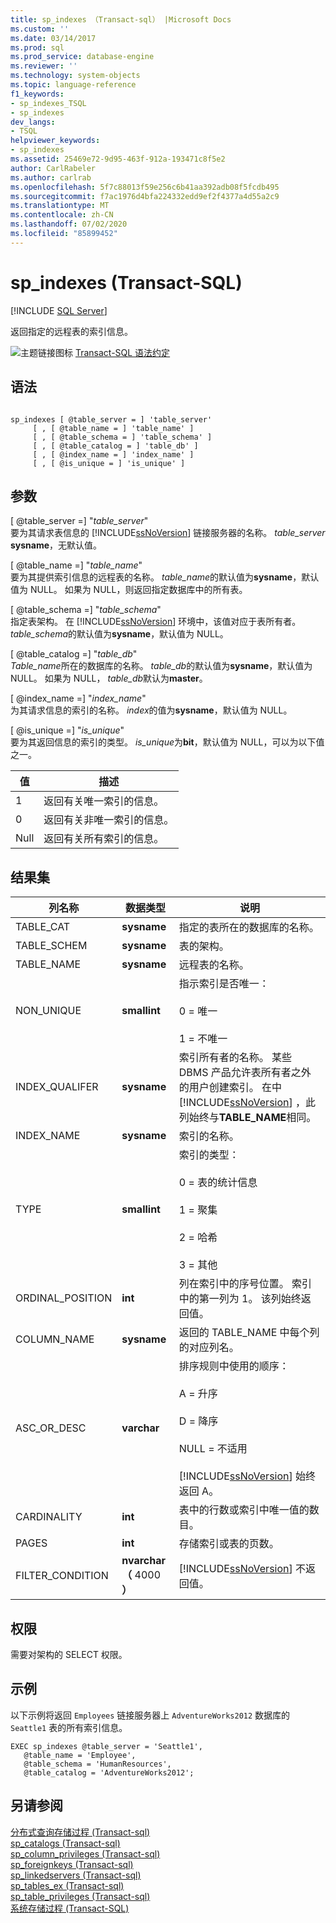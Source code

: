 ```yaml
---
title: sp_indexes （Transact-sql） |Microsoft Docs
ms.custom: ''
ms.date: 03/14/2017
ms.prod: sql
ms.prod_service: database-engine
ms.reviewer: ''
ms.technology: system-objects
ms.topic: language-reference
f1_keywords:
- sp_indexes_TSQL
- sp_indexes
dev_langs:
- TSQL
helpviewer_keywords:
- sp_indexes
ms.assetid: 25469e72-9d95-463f-912a-193471c8f5e2
author: CarlRabeler
ms.author: carlrab
ms.openlocfilehash: 5f7c88013f59e256c6b41aa392adb08f5fcdb495
ms.sourcegitcommit: f7ac1976d4bfa224332edd9ef2f4377a4d55a2c9
ms.translationtype: MT
ms.contentlocale: zh-CN
ms.lasthandoff: 07/02/2020
ms.locfileid: "85899452"
---
```

# <a name="sp_indexes-transact-sql"></a>sp_indexes (Transact-SQL)
[!INCLUDE [SQL Server](../../includes/applies-to-version/sqlserver.md)]

  返回指定的远程表的索引信息。  
  
 ![主题链接图标](../../database-engine/configure-windows/media/topic-link.gif "“主题链接”图标") [Transact-SQL 语法约定](../../t-sql/language-elements/transact-sql-syntax-conventions-transact-sql.md)  
  
## <a name="syntax"></a>语法  
  
```  
  
sp_indexes [ @table_server = ] 'table_server'   
     [ , [ @table_name = ] 'table_name' ]   
     [ , [ @table_schema = ] 'table_schema' ]   
     [ , [ @table_catalog = ] 'table_db' ]   
     [ , [ @index_name = ] 'index_name' ]   
     [ , [ @is_unique = ] 'is_unique' ]  
```  
  
## <a name="arguments"></a>参数  
 [ @table_server =] "*table_server*"  
 要为其请求表信息的 [!INCLUDE[ssNoVersion](../../includes/ssnoversion-md.md)] 链接服务器的名称。 *table_server* **sysname**，无默认值。  
  
 [ @table_name =] "*table_name*"  
 要为其提供索引信息的远程表的名称。 *table_name*的默认值为**sysname**，默认值为 NULL。 如果为 NULL，则返回指定数据库中的所有表。  
  
 [ @table_schema =] "*table_schema*"  
 指定表架构。 在 [!INCLUDE[ssNoVersion](../../includes/ssnoversion-md.md)] 环境中，该值对应于表所有者。 *table_schema*的默认值为**sysname**，默认值为 NULL。  
  
 [ @table_catalog =] "*table_db*"  
 *Table_name*所在的数据库的名称。 *table_db*的默认值为**sysname**，默认值为 NULL。 如果为 NULL， *table_db*默认为**master**。  
  
 [ @index_name =] "*index_name*"  
 为其请求信息的索引的名称。 *index*的值为**sysname**，默认值为 NULL。  
  
 [ @is_unique =] "*is_unique*"  
 要为其返回信息的索引的类型。 *is_unique*为**bit**，默认值为 NULL，可以为以下值之一。  
  
|值|描述|  
|-----------|-----------------|  
|1|返回有关唯一索引的信息。|  
|0|返回有关非唯一索引的信息。|  
|Null|返回有关所有索引的信息。|  
  
## <a name="result-sets"></a>结果集  
  
|列名称|数据类型|说明|  
|-----------------|---------------|-----------------|  
|TABLE_CAT|**sysname**|指定的表所在的数据库的名称。|  
|TABLE_SCHEM|**sysname**|表的架构。|  
|TABLE_NAME|**sysname**|远程表的名称。|  
|NON_UNIQUE|**smallint**|指示索引是否唯一：<br /><br /> 0 = 唯一<br /><br /> 1 = 不唯一|  
|INDEX_QUALIFER|**sysname**|索引所有者的名称。 某些 DBMS 产品允许表所有者之外的用户创建索引。 在中 [!INCLUDE[ssNoVersion](../../includes/ssnoversion-md.md)] ，此列始终与**TABLE_NAME**相同。|  
|INDEX_NAME|**sysname**|索引的名称。|  
|TYPE|**smallint**|索引的类型：<br /><br /> 0 = 表的统计信息<br /><br /> 1 = 聚集<br /><br /> 2 = 哈希<br /><br /> 3 = 其他|  
|ORDINAL_POSITION|**int**|列在索引中的序号位置。 索引中的第一列为 1。 该列始终返回值。|  
|COLUMN_NAME|**sysname**|返回的 TABLE_NAME 中每个列的对应列名。|  
|ASC_OR_DESC|**varchar**|排序规则中使用的顺序：<br /><br /> A = 升序<br /><br /> D = 降序<br /><br /> NULL = 不适用<br /><br /> [!INCLUDE[ssNoVersion](../../includes/ssnoversion-md.md)] 始终返回 A。|  
|CARDINALITY|**int**|表中的行数或索引中唯一值的数目。|  
|PAGES|**int**|存储索引或表的页数。|  
|FILTER_CONDITION|**nvarchar （** 4000 **）**|[!INCLUDE[ssNoVersion](../../includes/ssnoversion-md.md)] 不返回值。|  
  
## <a name="permissions"></a>权限  
 需要对架构的 SELECT 权限。  
  
## <a name="examples"></a>示例  
 以下示例将返回 `Employees` 链接服务器上 `AdventureWorks2012` 数据库的 `Seattle1` 表的所有索引信息。  
  
```  
EXEC sp_indexes @table_server = 'Seattle1',   
   @table_name = 'Employee',   
   @table_schema = 'HumanResources',  
   @table_catalog = 'AdventureWorks2012';  
```  
  
## <a name="see-also"></a>另请参阅  
 [分布式查询存储过程 &#40;Transact-sql&#41;](../../relational-databases/system-stored-procedures/distributed-queries-stored-procedures-transact-sql.md)   
 [sp_catalogs &#40;Transact-sql&#41;](../../relational-databases/system-stored-procedures/sp-catalogs-transact-sql.md)   
 [sp_column_privileges &#40;Transact-sql&#41;](../../relational-databases/system-stored-procedures/sp-column-privileges-transact-sql.md)   
 [sp_foreignkeys &#40;Transact-sql&#41;](../../relational-databases/system-stored-procedures/sp-foreignkeys-transact-sql.md)   
 [sp_linkedservers &#40;Transact-sql&#41;](../../relational-databases/system-stored-procedures/sp-linkedservers-transact-sql.md)   
 [sp_tables_ex &#40;Transact-sql&#41;](../../relational-databases/system-stored-procedures/sp-tables-ex-transact-sql.md)   
 [sp_table_privileges &#40;Transact-sql&#41;](../../relational-databases/system-stored-procedures/sp-table-privileges-transact-sql.md)   
 [系统存储过程 (Transact-SQL)](../../relational-databases/system-stored-procedures/system-stored-procedures-transact-sql.md)  
  
  
